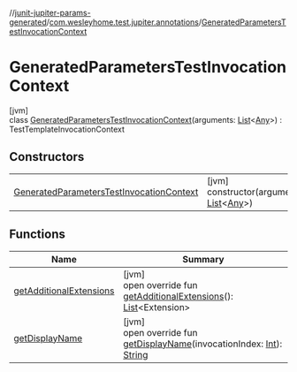 //[junit-jupiter-params-generated](../../../index.md)/[com.wesleyhome.test.jupiter.annotations](../index.md)/[GeneratedParametersTestInvocationContext](index.md)

# GeneratedParametersTestInvocationContext

[jvm]\
class [GeneratedParametersTestInvocationContext](index.md)(arguments: [List](https://kotlinlang.org/api/latest/jvm/stdlib/kotlin.collections/-list/index.html)&lt;[Any](https://kotlinlang.org/api/latest/jvm/stdlib/kotlin/-any/index.html)&gt;) : TestTemplateInvocationContext

## Constructors

| | |
|---|---|
| [GeneratedParametersTestInvocationContext](-generated-parameters-test-invocation-context.md) | [jvm]<br>constructor(arguments: [List](https://kotlinlang.org/api/latest/jvm/stdlib/kotlin.collections/-list/index.html)&lt;[Any](https://kotlinlang.org/api/latest/jvm/stdlib/kotlin/-any/index.html)&gt;) |

## Functions

| Name | Summary |
|---|---|
| [getAdditionalExtensions](get-additional-extensions.md) | [jvm]<br>open override fun [getAdditionalExtensions](get-additional-extensions.md)(): [List](https://kotlinlang.org/api/latest/jvm/stdlib/kotlin.collections/-list/index.html)&lt;Extension&gt; |
| [getDisplayName](get-display-name.md) | [jvm]<br>open override fun [getDisplayName](get-display-name.md)(invocationIndex: [Int](https://kotlinlang.org/api/latest/jvm/stdlib/kotlin/-int/index.html)): [String](https://kotlinlang.org/api/latest/jvm/stdlib/kotlin/-string/index.html) |
